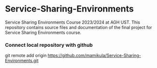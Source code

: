 # Service-Sharing-Environments
Service Sharing Environments Course 2023/2024 at AGH UST. This repository contains source files and documentation of the final project for Service Sharing Environments course.

### Connect local repository with github
git remote add origin https://github.com/mamikula/Service-Sharing-Environments.git
